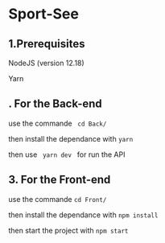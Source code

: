 # Sport-See

<h2>1.Prerequisites</h2>
<p>NodeJS (version 12.18)</p>
<p>Yarn</p>


<h2>. For the Back-end </h2>
<p>use the commande <code> cd Back/ </code></p>
<p>then install the dependance with <code>yarn </code></p>
<p>then use <code> yarn dev </code> for run the API</p>

<h2>3. For the Front-end</h2>
<p>use the commande  <code>cd Front/ </code></p>
<p>then install the dependance with  <code>npm install </code></p>
<p>then start the project with  <code>npm start </code></p>
